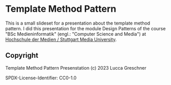 # Template Method Pattern

This is a small slideset for a presentation about the template method pattern. I did this presentation for the module Design Patterns of the course "BSc Medieninformatik" (engl.: "Computer Science and Media") at [Hochschule der Medien / Stuttgart Media University](https://www.hdm-stuttgart.de).

## Copyright

Template Method Pattern Presenstation (c) 2023 Lucca Greschner

SPDX-License-Identifier: CC0-1.0